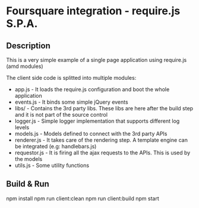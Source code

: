 # Foursquare integration - require.js S.P.A.

## Description
This is a very simple example of a single page application using require.js (amd modules)

The client side code is splitted into multiple modules:
- app.js - It loads the require.js configuration and boot the whole application 
- events.js - It binds some simple jQuery events
- libs/ - Contains the 3rd party libs. These libs are here after the build step and it is not part of the source control
- logger.js - Simple logger implementation that supports different log levels
- models.js - Models defined to connect with the 3rd party APIs
- renderer.js - It takes care of the rendering step. A template engine can be integrated (e.g: handlebars.js)
- requestor.js - It is firing all the ajax requests to the APIs. This is used by the models
- utils.js - Some utility functions

## Build & Run
npm install
npm run client:clean
npm run client:build
npm start
